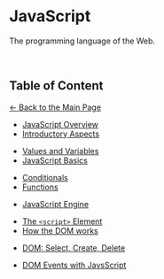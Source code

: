 # JavaScript

The programming language of the Web.

<br>

## Table of Content

[&larr; Back to the Main Page](./../README.md)

<div></div>

- [JavaScript Overview](./js-overview.md)
- [Introductory Aspects](./introductory-aspects.md)

<div></div>

- [Values and Variables](./variables.md)
- [JavaScript Basics](./js-basics.md)

<div></div>

- [Conditionals](./conditionals.md)
- [Functions](./functions.md)

<div></div>

- [JavaScript Engine](./js-engine.md)

<div></div>

- [The `<script>` Element](./script-tag.md)
- [How the DOM works](./dom.md)

<div></div>

- [DOM: Select, Create, Delete](./dom-scd.md)
<!-- - [DOM: Styles, Attributes, Classes](.) -->

<div></div>

- [DOM Events with JavsScript](./dom-events.md)
<!-- - [MDN Guide to Client-side form validation](https://developer.mozilla.org/en-US/docs/Learn/Forms/Form_validation) -->

<div></div>

<br>
